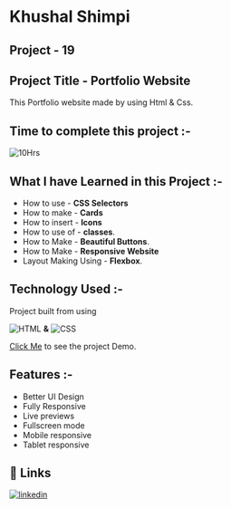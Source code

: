 # **Khushal Shimpi**

## **Project - 19**


## **Project Title** - Portfolio Website
This Portfolio website made by using Html & Css.

##  Time to complete this project :-
![10Hrs](https://img.shields.io/badge/10-Hrs-green)


## What I have Learned in this Project :-

- How to use - **CSS Selectors**
- How to make - **Cards**
- How to insert - **Icons**
- How to use of - **classes**.
- How to Make - **Beautiful Buttons**.
- How to Make - **Responsive Website**
- Layout Making Using - **Flexbox**.


## Technology Used :-

Project  built from using

![HTML](https://img.shields.io/badge/HTML5-orange) 
**&**
![CSS](https://img.shields.io/badge/CSS3-blue)

[Click Me](https://transcendent-crostata-a259e7.netlify.app/) to see the project Demo.



## Features :-

- Better UI Design
- Fully Responsive
- Live previews
- Fullscreen mode
- Mobile responsive
- Tablet responsive



## 🔗 Links

[![linkedin](https://img.shields.io/badge/linkedin-0A66C2?style=for-the-badge&logo=linkedin&logoColor=white)](https://www.linkedin.com/in/khushal-shimpi-8a8685201/)